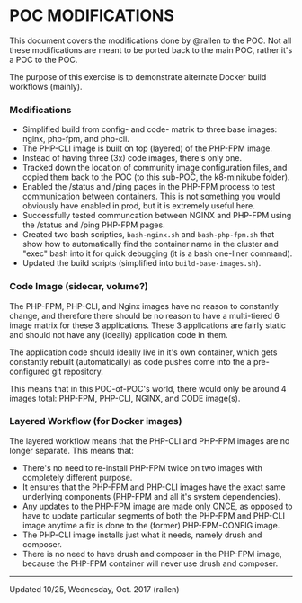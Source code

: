 POC MODIFICATIONS
=================

This document covers the modifications done by @rallen to the POC. Not all these
modifications are meant to be ported back to the main POC, rather it's a POC to
the POC.

The purpose of this exercise is to demonstrate alternate Docker build workflows
(mainly).

### Modifications

- Simplified build from config- and code- matrix to three base images: nginx,
  php-fpm, and php-cli.
- The PHP-CLI image is built on top (layered) of the PHP-FPM image.
- Instead of having three (3x) code images, there's only one.
- Tracked down the location of community image configuration files, and copied
  them back to the POC (to this sub-POC, the k8-minikube folder).
- Enabled the /status and /ping pages in the PHP-FPM process to test
  communication between containers. This is not something you would obviously
  have enabled in prod, but it is extremely useful here.
- Successfully tested communcation between NGINX and PHP-FPM using the /status
  and /ping PHP-FPM pages.
- Created two bash scripties, `bash-nginx.sh` and `bash-php-fpm.sh` that show
  how to automatically find the container name in the cluster and "exec" bash
  into it for quick debugging (it is a bash one-liner command).
- Updated the build scripts (simplified into `build-base-images.sh`).

### Code Image (sidecar, volume?)

The PHP-FPM, PHP-CLI, and Nginx images have no reason to constantly change, and
therefore there should be no reason to have a multi-tiered 6 image matrix for
these 3 applications. These 3 applications are fairly static and should not have
any (ideally) application code in them.

The application code should ideally live in it's own container, which gets
constantly rebuilt (automatically) as code pushes come into the a pre-configured
git repository.

This means that in this POC-of-POC's world, there would only be around 4 images
total: PHP-FPM, PHP-CLI, NGINX, and CODE image(s).

### Layered Workflow (for Docker images)

The layered workflow means that the PHP-CLI and PHP-FPM images are no longer
separate. This means that:

- There's no need to re-install PHP-FPM twice on two images with completely
  different purpose.
- It ensures that the PHP-FPM and PHP-CLI images have the exact same underlying
  components (PHP-FPM and all it's system dependencies).
- Any updates to the PHP-FPM image are made only ONCE, as opposed to have to
  update particular segments of both the PHP-FPM and PHP-CLI image anytime a fix
  is done to the (former) PHP-FPM-CONFIG image.
- The PHP-CLI image installs just what it needs, namely drush and composer.
- There is no need to have drush and composer in the PHP-FPM image, because the
  PHP-FPM container will never use drush and composer.

---

Updated 10/25, Wednesday, Oct. 2017 (rallen)

